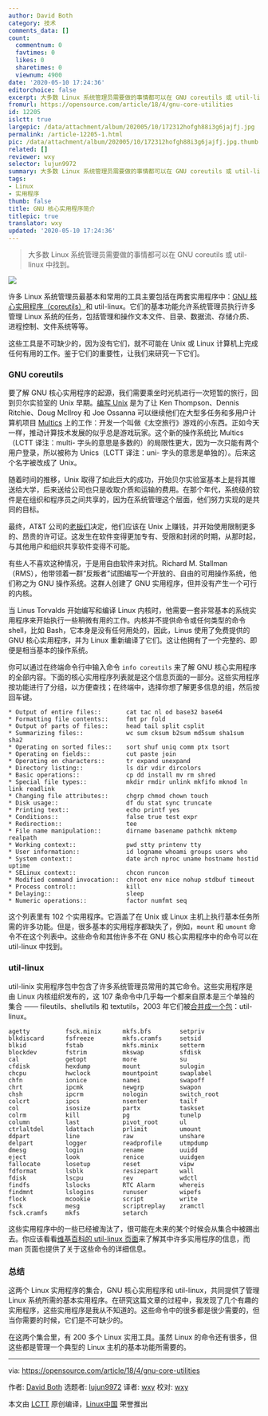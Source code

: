 ```yaml
---
author: David Both
category: 技术
comments_data: []
count:
  commentnum: 0
  favtimes: 0
  likes: 0
  sharetimes: 0
  viewnum: 4900
date: '2020-05-10 17:24:36'
editorchoice: false
excerpt: 大多数 Linux 系统管理员需要做的事情都可以在 GNU coreutils 或 util-linux 中找到。
fromurl: https://opensource.com/article/18/4/gnu-core-utilities
id: 12205
islctt: true
largepic: /data/attachment/album/202005/10/172312hofgh88i3g6jajfj.jpg
permalink: /article-12205-1.html
pic: /data/attachment/album/202005/10/172312hofgh88i3g6jajfj.jpg.thumb.jpg
related: []
reviewer: wxy
selector: lujun9972
summary: 大多数 Linux 系统管理员需要做的事情都可以在 GNU coreutils 或 util-linux 中找到。
tags:
- Linux
- 实用程序
thumb: false
title: GNU 核心实用程序简介
titlepic: true
translator: wxy
updated: '2020-05-10 17:24:36'
---
```



> 
> 大多数 Linux 系统管理员需要做的事情都可以在 GNU coreutils 或 util-linux 中找到。
> 
> 
> 


![](/data/attachment/album/202005/10/172312hofgh88i3g6jajfj.jpg)


许多 Linux 系统管理员最基本和常用的工具主要包括在两套实用程序中：[GNU 核心实用程序（coreutils）](https://www.gnu.org/software/coreutils/coreutils.html)和 util-linux。它们的基本功能允许系统管理员执行许多管理 Linux 系统的任务，包括管理和操作文本文件、目录、数据流、存储介质、进程控制、文件系统等等。


这些工具是不可缺少的，因为没有它们，就不可能在 Unix 或 Linux 计算机上完成任何有用的工作。鉴于它们的重要性，让我们来研究一下它们。


### GNU coreutils


要了解 GNU 核心实用程序的起源，我们需要乘坐时光机进行一次短暂的旅行，回到贝尔实验室的 Unix 早期。[编写 Unix](https://en.wikipedia.org/wiki/History_of_Unix) 是为了让 Ken Thompson、Dennis Ritchie、Doug McIlroy 和 Joe Ossanna 可以继续他们在大型多任务和多用户计算机项目 [Multics](https://en.wikipedia.org/wiki/Multics) 上的工作：开发一个叫做《太空旅行》游戏的小东西。正如今天一样，推动计算技术发展的似乎总是游戏玩家。这个新的操作系统比 Multics（LCTT 译注：multi- 字头的意思是多数的）的局限性更大，因为一次只能有两个用户登录，所以被称为 Unics（LCTT 译注：uni- 字头的意思是单独的）。后来这个名字被改成了 Unix。


随着时间的推移，Unix 取得了如此巨大的成功，开始贝尔实验室基本上是将其赠送给大学，后来送给公司也只是收取介质和运输的费用。在那个年代，系统级的软件是在组织和程序员之间共享的，因为在系统管理这个层面，他们努力实现的是共同的目标。


最终，AT&T 公司的[老板们](https://en.wikipedia.org/wiki/Pointy-haired_Boss)决定，他们应该在 Unix 上赚钱，并开始使用限制更多的、昂贵的许可证。这发生在软件变得更加专有、受限和封闭的时期，从那时起，与其他用户和组织共享软件变得不可能。


有些人不喜欢这种情况，于是用自由软件来对抗。Richard M. Stallman（RMS），他带领着一群“反叛者”试图编写一个开放的、自由的可用操作系统，他们称之为 GNU 操作系统。这群人创建了 GNU 实用程序，但并没有产生一个可行的内核。


当 Linus Torvalds 开始编写和编译 Linux 内核时，他需要一套非常基本的系统实用程序来开始执行一些稍微有用的工作。内核并不提供命令或任何类型的命令 shell，比如 Bash，它本身是没有任何用处的，因此，Linus 使用了免费提供的 GNU 核心实用程序，并为 Linux 重新编译了它们。这让他拥有了一个完整的、即便是相当基本的操作系统。


你可以通过在终端命令行中输入命令 `info coreutils` 来了解 GNU 核心实用程序的全部内容。下面的核心实用程序列表就是这个信息页面的一部分。这些实用程序按功能进行了分组，以方便查找；在终端中，选择你想了解更多信息的组，然后按回车键。



```
* Output of entire files::       cat tac nl od base32 base64
* Formatting file contents::     fmt pr fold
* Output of parts of files::     head tail split csplit
* Summarizing files::            wc sum cksum b2sum md5sum sha1sum sha2
* Operating on sorted files::    sort shuf uniq comm ptx tsort
* Operating on fields::          cut paste join
* Operating on characters::      tr expand unexpand
* Directory listing::            ls dir vdir dircolors
* Basic operations::             cp dd install mv rm shred
* Special file types::           mkdir rmdir unlink mkfifo mknod ln link readlink
* Changing file attributes::     chgrp chmod chown touch
* Disk usage::                   df du stat sync truncate
* Printing text::                echo printf yes
* Conditions::                   false true test expr
* Redirection::                  tee
* File name manipulation::       dirname basename pathchk mktemp realpath
* Working context::              pwd stty printenv tty
* User information::             id logname whoami groups users who
* System context::               date arch nproc uname hostname hostid uptime
* SELinux context::              chcon runcon
* Modified command invocation::  chroot env nice nohup stdbuf timeout
* Process control::              kill
* Delaying::                     sleep
* Numeric operations::           factor numfmt seq
```

这个列表里有 102 个实用程序。它涵盖了在 Unix 或 Linux 主机上执行基本任务所需的许多功能。但是，很多基本的实用程序都缺失了，例如，`mount` 和 `umount` 命令不在这个列表中。这些命令和其他许多不在 GNU 核心实用程序中的命令可以在 util-linux 中找到。


### util-linux


util-linix 实用程序包中包含了许多系统管理员常用的其它命令。这些实用程序是由 Linux 内核组织发布的，这 107 条命令中几乎每一个都来自原本是三个单独的集合 —— fileutils、shellutils 和 textutils，2003 年它们被[合并成一个包](https://en.wikipedia.org/wiki/GNU_Core_Utilities)：util-linux。



```
agetty          fsck.minix      mkfs.bfs        setpriv 
blkdiscard      fsfreeze        mkfs.cramfs     setsid 
blkid           fstab           mkfs.minix      setterm 
blockdev        fstrim          mkswap          sfdisk 
cal             getopt          more            su 
cfdisk          hexdump         mount           sulogin 
chcpu           hwclock         mountpoint      swaplabel 
chfn            ionice          namei           swapoff 
chrt            ipcmk           newgrp          swapon 
chsh            ipcrm           nologin         switch_root 
colcrt          ipcs            nsenter         tailf 
col             isosize         partx           taskset 
colrm           kill            pg              tunelp 
column          last            pivot_root      ul 
ctrlaltdel      ldattach        prlimit         umount 
ddpart          line            raw             unshare 
delpart         logger          readprofile     utmpdump 
dmesg           login           rename          uuidd 
eject           look            renice          uuidgen 
fallocate       losetup         reset           vipw 
fdformat        lsblk           resizepart      wall 
fdisk           lscpu           rev             wdctl 
findfs          lslocks         RTC Alarm       whereis 
findmnt         lslogins        runuser         wipefs 
flock           mcookie         script          write 
fsck            mesg            scriptreplay    zramctl 
fsck.cramfs     mkfs            setarch
```

这些实用程序中的一些已经被淘汰了，很可能在未来的某个时候会从集合中被踢出去。你应该看看[维基百科的 util-linux 页面](https://en.wikipedia.org/wiki/Util-linux)来了解其中许多实用程序的信息，而 man 页面也提供了关于这些命令的详细信息。


### 总结


这两个 Linux 实用程序的集合，GNU 核心实用程序和 util-linux，共同提供了管理 Linux 系统所需的基本实用程序。在研究这篇文章的过程中，我发现了几个有趣的实用程序，这些实用程序是我从不知道的。这些命令中的很多都是很少需要的，但当你需要的时候，它们是不可缺少的。


在这两个集合里，有 200 多个 Linux 实用工具。虽然 Linux 的命令还有很多，但这些都是管理一个典型的 Linux 主机的基本功能所需要的。




---


via: <https://opensource.com/article/18/4/gnu-core-utilities>


作者: [David Both](https://opensource.com/users/dboth) 选题者: [lujun9972](https://github.com/lujun9972) 译者: [wxy](https://github.com/%E8%AF%91%E8%80%85ID) 校对: [wxy](https://github.com/%E6%A0%A1%E5%AF%B9%E8%80%85ID)


本文由 [LCTT](https://github.com/LCTT/TranslateProject) 原创编译，[Linux中国](https://linux.cn/) 荣誉推出